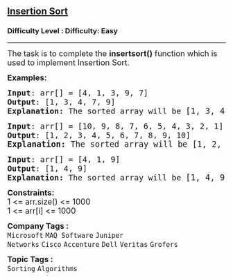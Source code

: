 <h2><a href="https://www.geeksforgeeks.org/problems/insertion-sort/1?page=1&difficulty%5B%5D=0&category%5B%5D=Sorting&sortBy=submissions">Insertion Sort</a></h2><h3>Difficulty Level : Difficulty: Easy</h3><hr><div class="problems_problem_content__Xm_eO"><p><span style="font-size: 18px;">The task is to complete the&nbsp;<strong>insertsort()</strong> function which is used to implement Insertion Sort. </span></p>
<p><span style="font-size: 18px;"><strong>Examples:</strong></span></p>
<pre><span style="font-size: 18px;"><strong>Input</strong>: arr[] = [4, 1, 3, 9, 7]
<strong>Output</strong>: [1, 3, 4, 7, 9]<br><strong>Explanation: </strong>The sorted array will be </span><span style="font-size: 14pt;">[1, 3, 4, 7, 9].</span></pre>
<pre><span style="font-size: 18px;"><strong>Input</strong>: arr[] = [10, 9, 8, 7, 6, 5, 4, 3, 2, 1]
<strong>Output</strong>: [1, 2, 3, 4, 5, 6, 7, 8, 9, 10]<br></span><span style="font-size: 14pt;"><strong>Explanation: </strong>The sorted array will be [1, 2, 3, 4, 5, 6, 7, 8, 9, 10].</span></pre>
<pre><span style="font-size: 18px;"><strong>Input</strong>: arr[] = [4, 1, 9]
<strong>Output</strong>: [1, 4, 9]<br><strong>Explanation: </strong>The sorted array will be </span><span style="font-size: 14pt;">[1, 4, 9]</span>.</pre>
<p><span style="font-size: 18px;"><strong>Constraints:</strong><br>1 &lt;= arr.size() &lt;= 1000<br>1 &lt;= arr[i] &lt;= 1000</span></p></div><p><span style=font-size:18px><strong>Company Tags : </strong><br><code>Microsoft</code>&nbsp;<code>MAQ Software</code>&nbsp;<code>Juniper Networks</code>&nbsp;<code>Cisco</code>&nbsp;<code>Accenture</code>&nbsp;<code>Dell</code>&nbsp;<code>Veritas</code>&nbsp;<code>Grofers</code>&nbsp;<br><p><span style=font-size:18px><strong>Topic Tags : </strong><br><code>Sorting</code>&nbsp;<code>Algorithms</code>&nbsp;